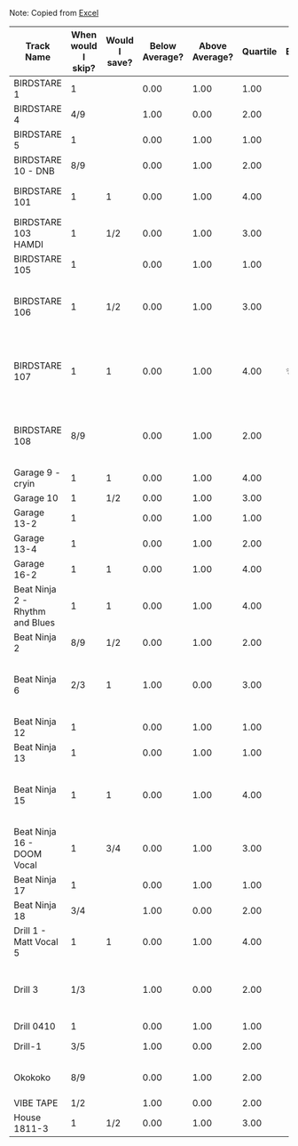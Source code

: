 Note: Copied from [Excel](https://1drv.ms/x/s!Ajgs65rSXcNwhYp-f2lbuxqoKjgYhw?e=3dfTrj)

| Track Name                      | When would I skip? | Would I save? | Below Average? | Above Average? | Quartile | Emoji | Description | Notes                                                        | Improvement    | Final Rating |
| ------------------------------- | ------------------ | ------------- | -------------- | -------------- | -------- | ----- | ----------- | ------------------------------------------------------------ | -------------- | ------------ |
| BIRDSTARE 1                     | 1                  |               | 0.00           | 1.00           | 1.00     |       |             |                                                              |                | 25%          |
| BIRDSTARE 4                     | 4/9                |               | 1.00           | 0.00           | 2.00     |       |             |                                                              |                | 50%          |
| BIRDSTARE 5                     | 1                  |               | 0.00           | 1.00           | 1.00     |       |             |                                                              |                | 25%          |
| BIRDSTARE 10 - DNB              | 8/9                |               | 0.00           | 1.00           | 2.00     |       |             |                                                              |                | 50%          |
| BIRDSTARE 101                   | 1                  | 1             | 0.00           | 1.00           | 4.00     |       |             | I very much enjoy this one                                   | Make it longer | 95%          |
| BIRDSTARE 103 HAMDI             | 1                  | 1/2           | 0.00           | 1.00           | 3.00     |       |             | Lyrics might've carried it                                   |                | 75%          |
| BIRDSTARE 105                   | 1                  |               | 0.00           | 1.00           | 1.00     |       |             |                                                              |                | 25%          |
| BIRDSTARE 106                   | 1                  | 1/2           | 0.00           | 1.00           | 3.00     |       |             | The "yo" is a bit weird feeling, mismatched vibes            |                | 75%          |
| BIRDSTARE 107                   | 1                  | 1             | 0.00           | 1.00           | 4.00     | ✨🦖  |             | Might skip this one like halfway through, depends on my mood | Shorten it     | 95%          |
| BIRDSTARE 108                   | 8/9                |               | 0.00           | 1.00           | 2.00     |       |             | It's silent for one second half of the song, by the way      | Remove silence | 65%          |
| Garage 9 - cryin                | 1                  | 1             | 0.00           | 1.00           | 4.00     |       |             |                                                              |                | 100%         |
| Garage 10                       | 1                  | 1/2           | 0.00           | 1.00           | 3.00     |       |             |                                                              |                | 75%          |
| Garage 13-2                     | 1                  |               | 0.00           | 1.00           | 1.00     |       |             |                                                              |                | 25%          |
| Garage 13-4                     | 1                  |               | 0.00           | 1.00           | 2.00     |       |             | Fun beginning                                                |                | 50%          |
| Garage 16-2                     | 1                  | 1             | 0.00           | 1.00           | 4.00     |       |             | GROOVY BEGINNING                                             | Make it longer | 95%          |
| Beat Ninja 2 - Rhythm and Blues | 1                  | 1             | 0.00           | 1.00           | 4.00     |       |             | Samurai Champloo type beat                                   | Make it longer | 90%          |
| Beat Ninja 2                    | 8/9                | 1/2           | 0.00           | 1.00           | 2.00     |       |             |                                                              |                | 50%          |
| Beat Ninja 6                    | 2/3                | 1             | 1.00           | 0.00           | 3.00     |       |             | 30 seconds in the noises made my brain happy                 | Add variety    | 70%          |
| Beat Ninja 12                   | 1                  |               | 0.00           | 1.00           | 1.00     |       |             |                                                              |                | 25%          |
| Beat Ninja 13                   | 1                  |               | 0.00           | 1.00           | 1.00     |       |             |                                                              |                | 25%          |
| Beat Ninja 15                   | 1                  | 1             | 0.00           | 1.00           | 4.00     |       |             | You're cheating with the sample, I love it                   |                | 100%         |
| Beat Ninja 16 - DOOM Vocal      | 1                  | 3/4           | 0.00           | 1.00           | 3.00     |       |             | Lyrics might've carried it                                   |                | 70%          |
| Beat Ninja 17                   | 1                  |               | 0.00           | 1.00           | 1.00     |       |             |                                                              |                | 25%          |
| Beat Ninja 18                   | 3/4                |               | 1.00           | 0.00           | 2.00     |       |             |                                                              |                | 50%          |
| Drill 1 - Matt Vocal 5          | 1                  | 1             | 0.00           | 1.00           | 4.00     |       |             | The music speaks for itself                                  |                | 100%         |
| Drill 3                         | 1/3                |               | 1.00           | 0.00           | 2.00     |       |             | Too boring, needs more variety, it's like drill lofi kinda   | Add variety    | 50%          |
| Drill 0410                      | 1                  |               | 0.00           | 1.00           | 1.00     |       |             |                                                              | Add variety    | 25%          |
| Drill-1                         | 3/5                |               | 1.00           | 0.00           | 2.00     |       |             | GET STURDY                                                   | Add variety    | 50%          |
| Okokoko                         | 8/9                |               | 0.00           | 1.00           | 2.00     |       |             | The ending was the best bit                                  | Add variety    | 50%          |
| VIBE TAPE                       | 1/2                |               | 1.00           | 0.00           | 2.00     |       |             |                                                              | Add variety    | 50%          |
| House 1811-3                    | 1                  | 1/2           | 0.00           | 1.00           | 3.00     |       |             | I like house                                                 |                | 80%          |
